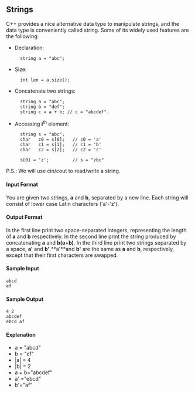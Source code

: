 ## Strings
C++ provides a nice alternative data type to manipulate strings, and the data type is conveniently called string. Some of its widely used features are the following:

* Declaration:

        string a = "abc";
* Size:

        int len = a.size();
* Concatenate two strings:

        string a = "abc";
        string b = "def";
        string c = a + b; // c = "abcdef".
* Accessing **i**<sup>th</sup> element:

        string s = "abc";
        char   c0 = s[0];   // c0 = 'a'
        char   c1 = s[1];   // c1 = 'b'
        char   c2 = s[2];   // c2 = 'c'

        s[0] = 'z';         // s = "zbc"
P.S.: We will use cin/cout to read/write a string.

#### Input Format

You are given two strings, **a** and **b**, separated by a new line. Each string will consist of lower case Latin characters ('a'-'z').

#### Output Format

In the first line print two space-separated integers, representing the length of **a** and **b** respectively.
In the second line print the string produced by concatenating **a** and **b(a+b)**.
In the third line print two strings separated by a space, **a'** and **b'**.**a'**and **b'** are the same as **a** and **b**, respectively, except that their first characters are swapped.

#### Sample Input

    abcd
    ef
    
#### Sample Output

    4 2
    abcdef
    ebcd af
#### Explanation

* a = "abcd"
* b = "ef"
* |a| = 4
* |b| = 2
* a + b="abcdef"
* a' ="ebcd"
* b'="af"
